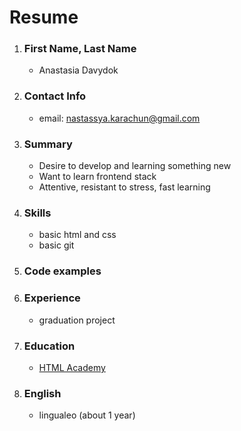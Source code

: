 # Resume

1. ### First Name, Last Name
   - Anastasia Davydok
1. ### Contact Info
   - email: nastassya.karachun@gmail.com
1. ### Summary
   - Desire to develop and learning something new
   - Want to learn frontend stack
   - Attentive, resistant to stress, fast learning
1. ### Skills
   - basic html and css
   - basic git
1. ### Code examples
1. ### Experience
   - graduation project
1. ### Education
   - [HTML Academy](https://htmlacademy.ru/)
1. ### English
   - lingualeo (about 1 year)
